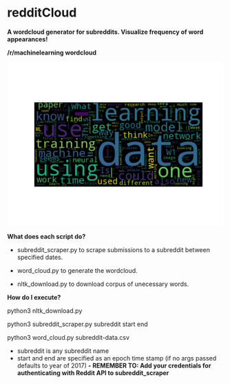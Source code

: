 # redditCloud
**A wordcloud generator for subreddits. Visualize frequency of word appearances!**

**/r/machinelearning wordcloud**

<img src='./ml_cloud.png'></img>

**What does each script do?**

- subreddit_scraper.py to scrape submissions to a subreddit between specified dates.

- word_cloud.py to generate the wordcloud.

- nltk_download.py to download corpus of unecessary words.

**How do I execute?**

python3 nltk_download.py

python3 subreddit_scraper.py subreddit start end

python3 word_cloud.py subreddit-data.csv

- subreddit is any subreddit name
- start and end are specified as an epoch time stamp (if no args passed defaults to year of 2017)
**- REMEMBER TO: Add your credentials for authenticating with Reddit API to subreddit_scraper**




